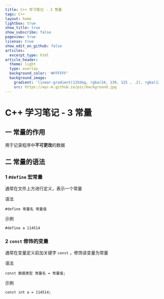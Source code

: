 ```yaml
---
title: C++ 学习笔记 - 3 常量
tags: C++
layout: home
lightbox: true
show_title: true
show_subscribe: false
pageview: true
license: true
show_edit_on_github: false
articles:
  excerpt_type: html
article_header:
  theme: light
  type: overlay
  background_color: '#FFFFFF'
  background_image: 
    gradient: 'linear-gradient(135deg, rgba(34, 139, 125 , .2), rgba(139, 34, 139, .2))'
    src: https://wyc-m.github.io/pic/background.jpg
---
```


# C++ 学习笔记 - 3 常量

<!--more-->

## 一 常量的作用
用于记录程序中**不可更改**的数据  

## 二 常量的语法

### 1 `#define` 宏常量

通常在文件上方进行定义，表示一个常量

语法

    #define 常量名 常量值

示例

    #define a 114514

### 2 `const` 修饰的变量
通常在变量定义前加关键字 `const` ，修饰该变量为常量

语法

    const 数据类型 常量名 = 常量值;

示例

    const int a = 114514;